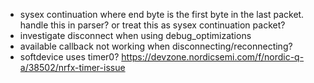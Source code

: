 * sysex continuation where end byte is the first byte in the last packet. handle this in parser? or treat this as sysex continuation packet?
* investigate disconnect when using debug_optimizations
* available callback not working when disconnecting/reconnecting?
* softdevice uses timer0? https://devzone.nordicsemi.com/f/nordic-q-a/38502/nrfx-timer-issue